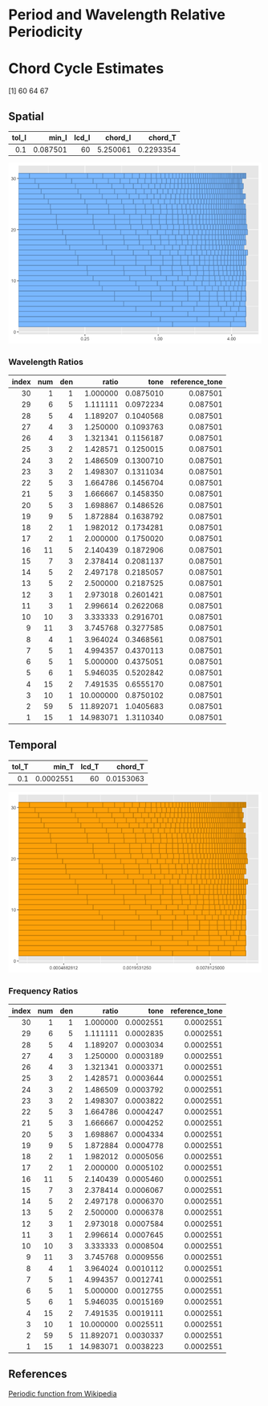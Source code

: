 Period and Wavelength Relative Periodicity
================

# Chord Cycle Estimates

\[1\] 60 64 67

## Spatial

| tol_l |    min_l | lcd_l |  chord_l |   chord_T |
|------:|---------:|------:|---------:|----------:|
|   0.1 | 0.087501 |    60 | 5.250061 | 0.2293354 |

![](Ratios_and_Inversions_files/figure-gfm/unnamed-chunk-4-1.png)<!-- -->

### Wavelength Ratios

| index | num | den |     ratio |      tone | reference_tone |
|------:|----:|----:|----------:|----------:|---------------:|
|    30 |   1 |   1 |  1.000000 | 0.0875010 |       0.087501 |
|    29 |   6 |   5 |  1.111111 | 0.0972234 |       0.087501 |
|    28 |   5 |   4 |  1.189207 | 0.1040568 |       0.087501 |
|    27 |   4 |   3 |  1.250000 | 0.1093763 |       0.087501 |
|    26 |   4 |   3 |  1.321341 | 0.1156187 |       0.087501 |
|    25 |   3 |   2 |  1.428571 | 0.1250015 |       0.087501 |
|    24 |   3 |   2 |  1.486509 | 0.1300710 |       0.087501 |
|    23 |   3 |   2 |  1.498307 | 0.1311034 |       0.087501 |
|    22 |   5 |   3 |  1.664786 | 0.1456704 |       0.087501 |
|    21 |   5 |   3 |  1.666667 | 0.1458350 |       0.087501 |
|    20 |   5 |   3 |  1.698867 | 0.1486526 |       0.087501 |
|    19 |   9 |   5 |  1.872884 | 0.1638792 |       0.087501 |
|    18 |   2 |   1 |  1.982012 | 0.1734281 |       0.087501 |
|    17 |   2 |   1 |  2.000000 | 0.1750020 |       0.087501 |
|    16 |  11 |   5 |  2.140439 | 0.1872906 |       0.087501 |
|    15 |   7 |   3 |  2.378414 | 0.2081137 |       0.087501 |
|    14 |   5 |   2 |  2.497178 | 0.2185057 |       0.087501 |
|    13 |   5 |   2 |  2.500000 | 0.2187525 |       0.087501 |
|    12 |   3 |   1 |  2.973018 | 0.2601421 |       0.087501 |
|    11 |   3 |   1 |  2.996614 | 0.2622068 |       0.087501 |
|    10 |  10 |   3 |  3.333333 | 0.2916701 |       0.087501 |
|     9 |  11 |   3 |  3.745768 | 0.3277585 |       0.087501 |
|     8 |   4 |   1 |  3.964024 | 0.3468561 |       0.087501 |
|     7 |   5 |   1 |  4.994357 | 0.4370113 |       0.087501 |
|     6 |   5 |   1 |  5.000000 | 0.4375051 |       0.087501 |
|     5 |   6 |   1 |  5.946035 | 0.5202842 |       0.087501 |
|     4 |  15 |   2 |  7.491535 | 0.6555170 |       0.087501 |
|     3 |  10 |   1 | 10.000000 | 0.8750102 |       0.087501 |
|     2 |  59 |   5 | 11.892071 | 1.0405683 |       0.087501 |
|     1 |  15 |   1 | 14.983071 | 1.3110340 |       0.087501 |

## Temporal

| tol_T |     min_T | lcd_T |   chord_T |
|------:|----------:|------:|----------:|
|   0.1 | 0.0002551 |    60 | 0.0153063 |

![](Ratios_and_Inversions_files/figure-gfm/unnamed-chunk-7-1.png)<!-- -->

### Frequency Ratios

| index | num | den |     ratio |      tone | reference_tone |
|------:|----:|----:|----------:|----------:|---------------:|
|    30 |   1 |   1 |  1.000000 | 0.0002551 |      0.0002551 |
|    29 |   6 |   5 |  1.111111 | 0.0002835 |      0.0002551 |
|    28 |   5 |   4 |  1.189207 | 0.0003034 |      0.0002551 |
|    27 |   4 |   3 |  1.250000 | 0.0003189 |      0.0002551 |
|    26 |   4 |   3 |  1.321341 | 0.0003371 |      0.0002551 |
|    25 |   3 |   2 |  1.428571 | 0.0003644 |      0.0002551 |
|    24 |   3 |   2 |  1.486509 | 0.0003792 |      0.0002551 |
|    23 |   3 |   2 |  1.498307 | 0.0003822 |      0.0002551 |
|    22 |   5 |   3 |  1.664786 | 0.0004247 |      0.0002551 |
|    21 |   5 |   3 |  1.666667 | 0.0004252 |      0.0002551 |
|    20 |   5 |   3 |  1.698867 | 0.0004334 |      0.0002551 |
|    19 |   9 |   5 |  1.872884 | 0.0004778 |      0.0002551 |
|    18 |   2 |   1 |  1.982012 | 0.0005056 |      0.0002551 |
|    17 |   2 |   1 |  2.000000 | 0.0005102 |      0.0002551 |
|    16 |  11 |   5 |  2.140439 | 0.0005460 |      0.0002551 |
|    15 |   7 |   3 |  2.378414 | 0.0006067 |      0.0002551 |
|    14 |   5 |   2 |  2.497178 | 0.0006370 |      0.0002551 |
|    13 |   5 |   2 |  2.500000 | 0.0006378 |      0.0002551 |
|    12 |   3 |   1 |  2.973018 | 0.0007584 |      0.0002551 |
|    11 |   3 |   1 |  2.996614 | 0.0007645 |      0.0002551 |
|    10 |  10 |   3 |  3.333333 | 0.0008504 |      0.0002551 |
|     9 |  11 |   3 |  3.745768 | 0.0009556 |      0.0002551 |
|     8 |   4 |   1 |  3.964024 | 0.0010112 |      0.0002551 |
|     7 |   5 |   1 |  4.994357 | 0.0012741 |      0.0002551 |
|     6 |   5 |   1 |  5.000000 | 0.0012755 |      0.0002551 |
|     5 |   6 |   1 |  5.946035 | 0.0015169 |      0.0002551 |
|     4 |  15 |   2 |  7.491535 | 0.0019111 |      0.0002551 |
|     3 |  10 |   1 | 10.000000 | 0.0025511 |      0.0002551 |
|     2 |  59 |   5 | 11.892071 | 0.0030337 |      0.0002551 |
|     1 |  15 |   1 | 14.983071 | 0.0038223 |      0.0002551 |

## References

[Periodic function from
Wikipedia](https://en.wikipedia.org/wiki/Periodic_Tunction)
